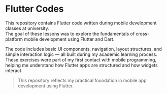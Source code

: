 # Flutter Codes

This repository contains Flutter code written during mobile development classes at university.  
The goal of these lessons was to explore the fundamentals of cross-platform mobile development using Flutter and Dart.

The code includes basic UI components, navigation, layout structures, and simple interaction logic — all built during my academic learning process.  
These exercises were part of my first contact with mobile programming, helping me understand how Flutter apps are structured and how widgets interact.

> This repository reflects my practical foundation in mobile app development using Flutter.
